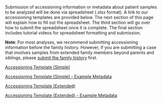 Submission of accessioning information or metadata about
patient samples to be analyzed will be done via spreadsheet
(.xlsx format). A link to our accessioning templates are provided below. 
The next section of this page will explain
how to fill out the spreadsheet. The third section will go
over how to submit the spreadsheet once it is complete. The final
section includes tutorial videos for spreadsheet formatting
and submission.

**Note**: For most analyses, we recommend submitting accessioning information
before the family history. However, if you are submitting a case that involves
samples from extended family members beyond parents and siblings, please
[submit the family history](/help/submission/family-history) first.

[Accessioning Template (Simple)](https://raw.githubusercontent.com/dbmi-bgm/cgap-portal/master/docs/public/help/help_linked_docs/accessioning_template_simple.xlsx)

[Accessioning Template (Simple) - Example Metadata](https://raw.githubusercontent.com/dbmi-bgm/cgap-portal/master/docs/public/help/help_linked_docs/accessioning_template_simple_with_metadata.xlsx)

[Accessioning Template (Extended)](https://raw.githubusercontent.com/dbmi-bgm/cgap-portal/master/docs/public/help/help_linked_docs/accessioning_template_extended.xlsx)

[Accessioning Template (Extended) - Example Metadata](https://raw.githubusercontent.com/dbmi-bgm/cgap-portal/master/docs/public/help/help_linked_docs/accessioning_template_extended_with_metadata.xlsx)